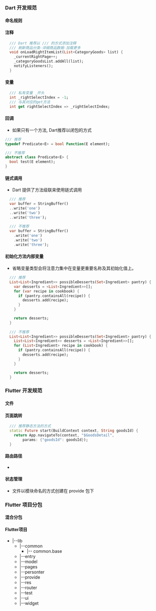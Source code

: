 ### Dart 开发规范

#### 命名规则

#### 注释
```Dart
  /// Dart 推荐以 /// 的方式添加注释
  /// 刷新商品分类-详细商品数据-加载更多
  void onLoadRightItemList(List<CategoryGoods> list) {
    _currentRightPage++;
    _categoryGoodsList.addAll(list);
    notifyListeners();
  }
```


#### 变量
```Dart
  /// 私有变量 _开头
  int _rightSelectIndex = -1;
  /// 与其对应的get方法
  int get rightSelectIndex => _rightSelectIndex;
```

#### 回调
+ 如果只有一个方法, Dart推荐以闭包的方式

```Dart
/// 推荐
typedef Predicate<E> = bool Function(E element);

/// 不推荐
abstract class Predicate<E> {
  bool test(E element);
}
```

#### 链式调用
+ Dart 提供了方法级联来使用链式调用

```Dart
  /// 推荐
  var buffer = StringBuffer()
  ..write('one')
  ..write('two')
  ..write('three');
  
  /// 不推荐
  var buffer = StringBuffer()
    .write('one')
    .write('two')
    .write('three');
```

#### 初始化方法内部变量
+ 省略变量类型会将注意力集中在变量更重要名称及其初始化值上。

```Dart
  /// 推荐
  List<List<Ingredient>> possibleDesserts(Set<Ingredient> pantry) {
    var desserts = <List<Ingredient>>[];
    for (var recipe in cookbook) {
      if (pantry.containsAll(recipe)) {
        desserts.add(recipe);
      }
    }

    return desserts;
  }
  
  /// 不推荐
  List<List<Ingredient>> possibleDesserts(Set<Ingredient> pantry) {
    List<List<Ingredient>> desserts = <List<Ingredient>>[];
    for (List<Ingredient> recipe in cookbook) {
      if (pantry.containsAll(recipe)) {
        desserts.add(recipe);
      }
    }

    return desserts;
  }
```

### Flutter 开发规范

#### 文件

#### 页面跳转
```Dart
  /// 推荐静态方法的方式
  static Future start(BuildContext context, String goodsId) {
    return App.navigateTo(context, "$GoodsDetail",
        params: {"goodsId": goodsId});
  }
```
#### 路由路径
+ 

#### 状态管理
+ 文件以模块命名的方式创建在 provide 包下


### Flutter 项目分包

#### 混合分包

#### Flutter项目
- |--lib
    * |--common
		* |-- common.base
	* |--entry
	* |--model
	* |--pages
	* |--personter
	* |--provide
	* |--res
	* |--router
	* |--test
	* |--ui
	* |--widget